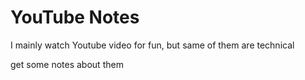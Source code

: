 YouTube Notes
================================================================================

I mainly watch Youtube video for fun, but same of them are technical

get some notes about them
